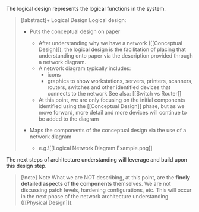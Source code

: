 The logical design represents the logical functions in the system.

>[!abstract]+ Logical Design
>Logical design:
>- Puts the conceptual design on paper
>	- After understanding why we have a network ([[Conceptual Design]]), the logical design is the facilitation of placing that understanding onto paper via the description provided through a network diagram.
>	- A network diagram typically includes:
>		- icons
>		- graphics to show workstations, servers, printers, scanners, routers, switches and other identified devices that connects to the network
>		  See also: [[Switch vs Router]]
>	- At this point, we are only focusing on the initial components identified using the [[Conceptual Design]] phase, but as we move forward, more detail and more devices will continue to be added to the diagram
>	  
>- Maps the components of the conceptual design via the use of a network diagram
>	-  e.g.![[Logical Network Diagram Example.png]]
>

The next steps of architecture understanding will leverage and build upon this design step.

>[!note] Note
>What we are NOT describing, at this point, are the **finely detailed aspects of the components** themselves. We are not discussing patch levels, hardening configurations, etc. This will occur in the next phase of the network architecture understanding ([[Physical Design]]).